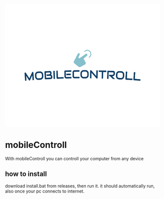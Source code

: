 <img src="mobilecontroll-logo.png" alt= “logo” width="auto" height="400"></img>
# mobileControll
With mobileControll you can controll your computer from any device

## how to install
download install.bat from releases, then run it.
it should automatically run, also once your pc connects to internet.
